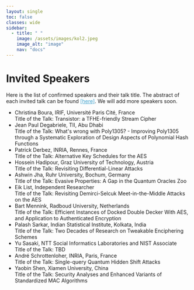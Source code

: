 ```yaml
---
layout: single
toc: false
classes: wide
sidebar:  
  - title: " "   
    image: /assets/images/kol2.jpeg
    image_alt: "image"
    nav: "docs"
---
```


# Invited Speakers

Here is the list of confirmed speakers and their talk title. The abstract of each invited talk can be found <a style="color: #3ca0cc;" href="https://www.tcgcrest.org/wp-content/uploads/2024/11/ASK_talk.pdf">[here]</a>. We will add more speakers soon. <br>

<ul>
<li>Christina Boura, IRIF, Université Paris Cité, France <br> Title of the Talk: Transistor: a TFHE-friendly Stream Cipher
</li>
<li>Jean Paul Degabriele, TII, Abu Dhabi <br> Title of the Talk: What's wrong with Poly1305? - Improving Poly1305 through a Systematic Exploration of Design Aspects of Polynomial Hash Functions</li>
<li>Patrick Derbez, INRIA, Rennes, France <br> Title of the Talk: Alternative Key Schedules for the AES</li>
<li>Hossein Hadipour, Graz University of Technology, Austria <br> Title of the Talk: Revisiting Differential-Linear Attacks</li>
<li>Ashwin Jha, Ruhr University, Bochum, Germany <br> Title of the Talk: Evasive Properties: A Gap in the Quantum Oracles Zoo</li>
<li>Eik List, Independent Researcher <br> Title of the Talk: Revisiting Demirci-Selcuk Meet-in-the-Middle Attacks on the AES</li>
<li>Bart Mennink, Radboud University, Netherlands <br> Title of the Talk: Efficient Instances of Docked Double Decker With AES, and
Application to Authenticated Encryption</li>
<li>Palash Sarkar, Indian Statistical Institute, Kolkata, India <br> Title of the Talk: Two Decades of Research on Tweakable Enciphering Schemes</li>
<li>Yu Sasaki, NTT Social Informatics Laboratories and NIST Associate <br> Title of the Talk: TBD</li>
<li>André Schrottenloher, INRIA, Paris, France <br> Title of the Talk: Single-query Quantum Hidden Shift Attacks</li>
<li>Yaobin Shen, Xiamen University, China <br> Title of the Talk: Security Analyses and Enhanced Variants of Standardized MAC
Algorithms</li>
</ul>
